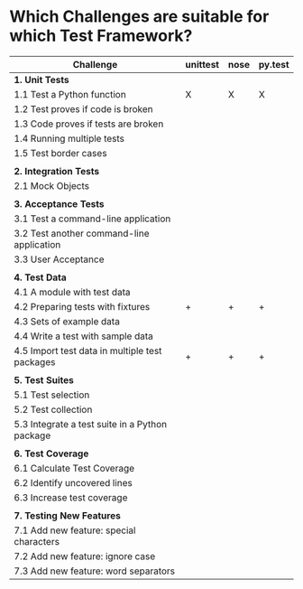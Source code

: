 # Which Challenges are suitable for which Test Framework?


| Challenge | unittest | nose | py.test |
|-----------|----------|------|---------|
| **1. Unit Tests** | | | |
| 1.1 Test a Python function | X | X | X |
| 1.2 Test proves if code is broken | | | |
| 1.3 Code proves if tests are broken | | | |
| 1.4 Running multiple tests | | | |
| 1.5 Test border cases | | | |
| | | | |
| **2. Integration Tests** | | | |
| 2.1 Mock Objects | | | |
| | | | |
| **3. Acceptance Tests** | | | |
| 3.1 Test a command-line application | | | |
| 3.2 Test another command-line application | | | |
| 3.3 User Acceptance | | | |
| | | | |
| **4. Test Data** | | | |
| 4.1 A module with test data | | | |
| 4.2 Preparing tests with fixtures | + | + | + |
| 4.3 Sets of example data | | | |
| 4.4 Write a test with sample data | | | |
| 4.5 Import test data in multiple test packages | + | + | + |
| | | | |
| **5. Test Suites** | | | |
| 5.1 Test selection | | | |
| 5.2 Test collection | | | |
| 5.3 Integrate a test suite in a Python package | | | |
| | | | |
| **6. Test Coverage** | | | |
| 6.1 Calculate Test Coverage | | | |
| 6.2 Identify uncovered lines | | | |
| 6.3 Increase test coverage | | | |
| | | | |
| **7. Testing New Features** | | | |
| 7.1 Add new feature: special characters | | | |
| 7.2 Add new feature: ignore case | | | |
| 7.3 Add new feature: word separators | | | | |
